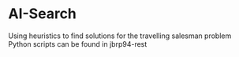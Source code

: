 # AI-Search
Using heuristics to find solutions for the travelling salesman problem  
Python scripts can be found in jbrp94-rest
